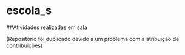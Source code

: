 # escola_s
##Atividades realizadas em sala

(Repositório foi duplicado devido à um problema com a atribuição de contribuições)
